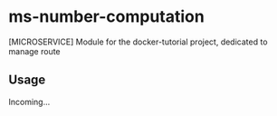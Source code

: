 # ms-number-computation

[MICROSERVICE] Module for the docker-tutorial project, dedicated to manage route

## Usage

Incoming...
